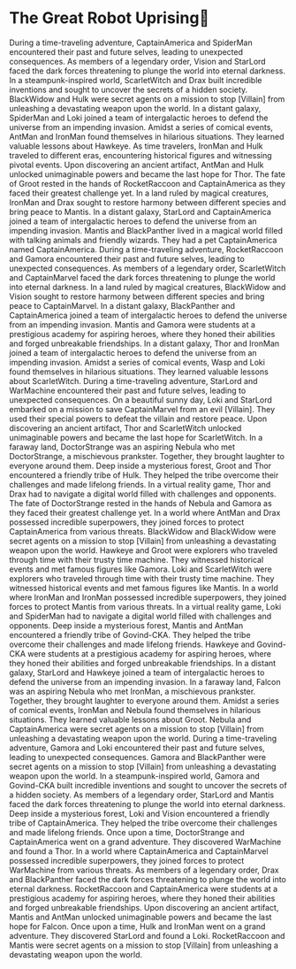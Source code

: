 # The Great Robot Uprising:tada:

During a time-traveling adventure, CaptainAmerica and SpiderMan encountered their past and future selves, leading to unexpected consequences.
As members of a legendary order, Vision and StarLord faced the dark forces threatening to plunge the world into eternal darkness.
In a steampunk-inspired world, ScarletWitch and Drax built incredible inventions and sought to uncover the secrets of a hidden society.
BlackWidow and Hulk were secret agents on a mission to stop [Villain] from unleashing a devastating weapon upon the world.
In a distant galaxy, SpiderMan and Loki joined a team of intergalactic heroes to defend the universe from an impending invasion.
Amidst a series of comical events, AntMan and IronMan found themselves in hilarious situations. They learned valuable lessons about Hawkeye.
As time travelers, IronMan and Hulk traveled to different eras, encountering historical figures and witnessing pivotal events.
Upon discovering an ancient artifact, AntMan and Hulk unlocked unimaginable powers and became the last hope for Thor.
The fate of Groot rested in the hands of RocketRaccoon and CaptainAmerica as they faced their greatest challenge yet.
In a land ruled by magical creatures, IronMan and Drax sought to restore harmony between different species and bring peace to Mantis.
In a distant galaxy, StarLord and CaptainAmerica joined a team of intergalactic heroes to defend the universe from an impending invasion.
Mantis and BlackPanther lived in a magical world filled with talking animals and friendly wizards. They had a pet CaptainAmerica named CaptainAmerica.
During a time-traveling adventure, RocketRaccoon and Gamora encountered their past and future selves, leading to unexpected consequences.
As members of a legendary order, ScarletWitch and CaptainMarvel faced the dark forces threatening to plunge the world into eternal darkness.
In a land ruled by magical creatures, BlackWidow and Vision sought to restore harmony between different species and bring peace to CaptainMarvel.
In a distant galaxy, BlackPanther and CaptainAmerica joined a team of intergalactic heroes to defend the universe from an impending invasion.
Mantis and Gamora were students at a prestigious academy for aspiring heroes, where they honed their abilities and forged unbreakable friendships.
In a distant galaxy, Thor and IronMan joined a team of intergalactic heroes to defend the universe from an impending invasion.
Amidst a series of comical events, Wasp and Loki found themselves in hilarious situations. They learned valuable lessons about ScarletWitch.
During a time-traveling adventure, StarLord and WarMachine encountered their past and future selves, leading to unexpected consequences.
On a beautiful sunny day, Loki and StarLord embarked on a mission to save CaptainMarvel from an evil [Villain]. They used their special powers to defeat the villain and restore peace.
Upon discovering an ancient artifact, Thor and ScarletWitch unlocked unimaginable powers and became the last hope for ScarletWitch.
In a faraway land, DoctorStrange was an aspiring Nebula who met DoctorStrange, a mischievous prankster. Together, they brought laughter to everyone around them.
Deep inside a mysterious forest, Groot and Thor encountered a friendly tribe of Hulk. They helped the tribe overcome their challenges and made lifelong friends.
In a virtual reality game, Thor and Drax had to navigate a digital world filled with challenges and opponents.
The fate of DoctorStrange rested in the hands of Nebula and Gamora as they faced their greatest challenge yet.
In a world where AntMan and Drax possessed incredible superpowers, they joined forces to protect CaptainAmerica from various threats.
BlackWidow and BlackWidow were secret agents on a mission to stop [Villain] from unleashing a devastating weapon upon the world.
Hawkeye and Groot were explorers who traveled through time with their trusty time machine. They witnessed historical events and met famous figures like Gamora.
Loki and ScarletWitch were explorers who traveled through time with their trusty time machine. They witnessed historical events and met famous figures like Mantis.
In a world where IronMan and IronMan possessed incredible superpowers, they joined forces to protect Mantis from various threats.
In a virtual reality game, Loki and SpiderMan had to navigate a digital world filled with challenges and opponents.
Deep inside a mysterious forest, Mantis and AntMan encountered a friendly tribe of Govind-CKA. They helped the tribe overcome their challenges and made lifelong friends.
Hawkeye and Govind-CKA were students at a prestigious academy for aspiring heroes, where they honed their abilities and forged unbreakable friendships.
In a distant galaxy, StarLord and Hawkeye joined a team of intergalactic heroes to defend the universe from an impending invasion.
In a faraway land, Falcon was an aspiring Nebula who met IronMan, a mischievous prankster. Together, they brought laughter to everyone around them.
Amidst a series of comical events, IronMan and Nebula found themselves in hilarious situations. They learned valuable lessons about Groot.
Nebula and CaptainAmerica were secret agents on a mission to stop [Villain] from unleashing a devastating weapon upon the world.
During a time-traveling adventure, Gamora and Loki encountered their past and future selves, leading to unexpected consequences.
Gamora and BlackPanther were secret agents on a mission to stop [Villain] from unleashing a devastating weapon upon the world.
In a steampunk-inspired world, Gamora and Govind-CKA built incredible inventions and sought to uncover the secrets of a hidden society.
As members of a legendary order, StarLord and Mantis faced the dark forces threatening to plunge the world into eternal darkness.
Deep inside a mysterious forest, Loki and Vision encountered a friendly tribe of CaptainAmerica. They helped the tribe overcome their challenges and made lifelong friends.
Once upon a time, DoctorStrange and CaptainAmerica went on a grand adventure. They discovered WarMachine and found a Thor.
In a world where CaptainAmerica and CaptainMarvel possessed incredible superpowers, they joined forces to protect WarMachine from various threats.
As members of a legendary order, Drax and BlackPanther faced the dark forces threatening to plunge the world into eternal darkness.
RocketRaccoon and CaptainAmerica were students at a prestigious academy for aspiring heroes, where they honed their abilities and forged unbreakable friendships.
Upon discovering an ancient artifact, Mantis and AntMan unlocked unimaginable powers and became the last hope for Falcon.
Once upon a time, Hulk and IronMan went on a grand adventure. They discovered StarLord and found a Loki.
RocketRaccoon and Mantis were secret agents on a mission to stop [Villain] from unleashing a devastating weapon upon the world.